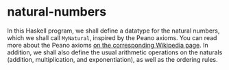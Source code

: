 # natural-numbers

In this Haskell program, we shall define a datatype for the natural numbers, which we shall call `MyNatural`, inspired by the Peano axioms. You can read more about the Peano axioms <a href="https://en.wikipedia.org/wiki/Peano_axioms">on the corresponding Wikipedia page</a>. In addition, we shall also define the usual arithmetic operations on the naturals (addition, multiplication, and exponentiation), as well as the ordering rules.
